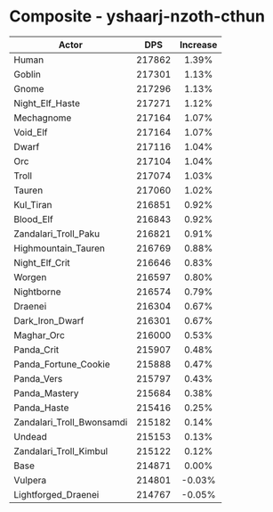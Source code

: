 # Composite - yshaarj-nzoth-cthun
| Actor | DPS | Increase |
|---|:---:|:---:|
|Human|217862|1.39%|
|Goblin|217301|1.13%|
|Gnome|217296|1.13%|
|Night_Elf_Haste|217271|1.12%|
|Mechagnome|217164|1.07%|
|Void_Elf|217164|1.07%|
|Dwarf|217116|1.04%|
|Orc|217104|1.04%|
|Troll|217074|1.03%|
|Tauren|217060|1.02%|
|Kul_Tiran|216851|0.92%|
|Blood_Elf|216843|0.92%|
|Zandalari_Troll_Paku|216821|0.91%|
|Highmountain_Tauren|216769|0.88%|
|Night_Elf_Crit|216646|0.83%|
|Worgen|216597|0.80%|
|Nightborne|216574|0.79%|
|Draenei|216304|0.67%|
|Dark_Iron_Dwarf|216301|0.67%|
|Maghar_Orc|216000|0.53%|
|Panda_Crit|215907|0.48%|
|Panda_Fortune_Cookie|215888|0.47%|
|Panda_Vers|215797|0.43%|
|Panda_Mastery|215684|0.38%|
|Panda_Haste|215416|0.25%|
|Zandalari_Troll_Bwonsamdi|215182|0.14%|
|Undead|215153|0.13%|
|Zandalari_Troll_Kimbul|215122|0.12%|
|Base|214871|0.00%|
|Vulpera|214801|-0.03%|
|Lightforged_Draenei|214767|-0.05%|
